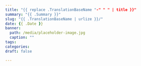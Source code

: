 ```yaml
---
title: "{{ replace .TranslationBaseName "-" " " | title }}"
summary: "{{ .Summary }}"
slug: "{{ .TranslationBaseName | urlize }}/"
date: {{ .Date }}
banner:
  path: /media/placeholder-image.jpg
  caption: ""
tags:
categories:
draft: false

---
```

